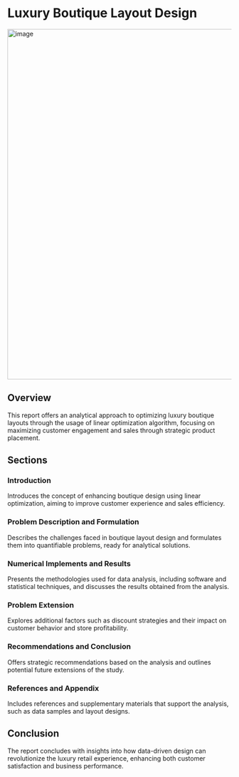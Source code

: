 
# Luxury Boutique Layout Design
<img width="787" alt="image" src="https://github.com/xutiantony/projects/assets/103725419/5168ec40-2a02-4128-9c45-e587a382c520">

## Overview
This report offers an analytical approach to optimizing luxury boutique layouts through the usage of linear optimization algorithm, focusing on maximizing customer engagement and sales through strategic product placement.

## Sections

### Introduction
Introduces the concept of enhancing boutique design using linear optimization, aiming to improve customer experience and sales efficiency.

### Problem Description and Formulation
Describes the challenges faced in boutique layout design and formulates them into quantifiable problems, ready for analytical solutions.

### Numerical Implements and Results
Presents the methodologies used for data analysis, including software and statistical techniques, and discusses the results obtained from the analysis.

### Problem Extension
Explores additional factors such as discount strategies and their impact on customer behavior and store profitability.

### Recommendations and Conclusion
Offers strategic recommendations based on the analysis and outlines potential future extensions of the study.

### References and Appendix
Includes references and supplementary materials that support the analysis, such as data samples and layout designs.

## Conclusion
The report concludes with insights into how data-driven design can revolutionize the luxury retail experience, enhancing both customer satisfaction and business performance.
